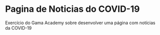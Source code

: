 # Pagina de Noticias do COVID-19
Exercício do Gama Academy sobre desenvolver uma página com notícias da COVID-19
